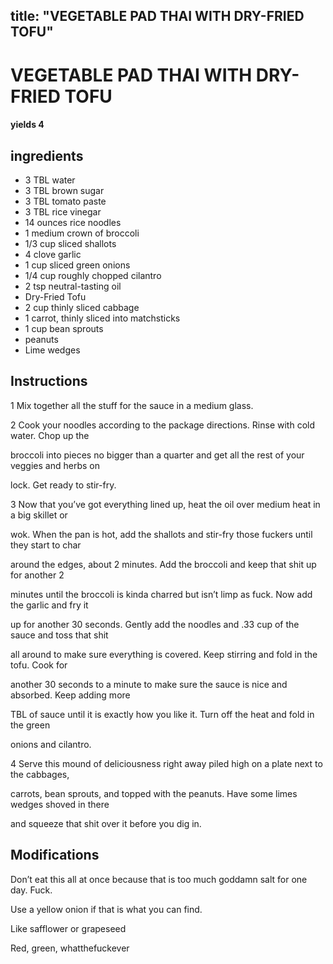 

title: "VEGETABLE PAD THAI WITH DRY-FRIED TOFU"
---
# VEGETABLE PAD THAI WITH DRY-FRIED TOFU



#### yields  4


## ingredients
* 3 TBL water 
* 3 TBL brown sugar 
* 3 TBL tomato paste 
* 3 TBL rice vinegar 
* 14 ounces rice noodles 
* 1 medium crown of broccoli 
* 1/3 cup sliced shallots 
* 4 clove garlic 
* 1 cup sliced green onions 
* 1/4 cup roughly chopped cilantro 
* 2 tsp neutral-tasting oil 
* Dry-Fried Tofu 
* 2 cup thinly sliced cabbage 
* 1 carrot, thinly sliced into matchsticks 
* 1 cup bean sprouts 
* peanuts 
* Lime wedges 



## Instructions
1 Mix together all the stuff for the sauce in a medium glass.

2 Cook your noodles according to the package directions. Rinse with cold water. Chop up the

broccoli into pieces no bigger than a quarter and get all the rest of your veggies and herbs on

lock. Get ready to stir-fry.

3 Now that you’ve got everything lined up, heat the oil over medium heat in a big skillet or

wok. When the pan is hot, add the shallots and stir-fry those fuckers until they start to char

around the edges, about 2 minutes. Add the broccoli and keep that shit up for another 2

minutes until the broccoli is kinda charred but isn’t limp as fuck. Now add the garlic and fry it

up for another 30 seconds. Gently add the noodles and .33 cup of the sauce and toss that shit

all around to make sure everything is covered. Keep stirring and fold in the tofu. Cook for

another 30 seconds to a minute to make sure the sauce is nice and absorbed. Keep adding more

TBL of sauce until it is exactly how you like it. Turn off the heat and fold in the green

onions and cilantro.

4 Serve this mound of deliciousness right away piled high on a plate next to the cabbages,

carrots, bean sprouts, and topped with the peanuts. Have some limes wedges shoved in there

and squeeze that shit over it before you dig in.



## Modifications
Don’t eat this all at once because that is too much goddamn salt for one day. Fuck.

 Use a yellow onion if that is what you can find.

 Like safflower or grapeseed

 Red, green, whatthefuckever




